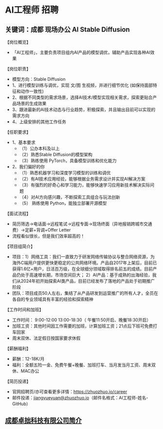 # AI工程师 招聘
## 关键词：成都 现场办公 AI Stable Diffusion

【岗位概览】
- 「AI工程师」，主要负责项目组内AI产品的模型调优，辅助产品实现各种AI效果

【岗位职责】
- 模型方向：Stable Diffusion
- 1、进行模型训练与调优，实现 文/图 生视频，并进行细节优化 (如保持面部特征和动作一致性)
- 2、根据不同类型的需求场景，选择AI技术/模型实现相关需求，探索更贴合产品场景的生成效果
- 3、跟进最新的AI技术动态与行业趋势，积极探索，并且输出目前可以实现的需求方向
- 4、上级安排的其他工作任务

【任职要求】
- 1、基本要求
  - （1）公办本科及以上
  - （2）熟悉Stable Diffusion的模型架构
  - （3）熟练使用 PyTorch，具备模型训练和优化能力
- 2、我们偏好的你
  - （1）熟悉机器学习和深度学习模型的训练和调优
  - （2）有AI技术应用经验，能够根据业务需求设计并实现AI解决方案
  - （3）有强烈的好奇心和学习能力，能够快速学习应用新技术解决实际问题
  - （4）对AI方向感兴趣，不断探索工具组合与玩法创新
  - （5） 熟练使用 Python，能独立部署开源模型

【面试流程】
- 简历筛选→电话面→远程笔试→远程专面→现场终面（异地报销跨城市交通费）→定薪+背调+Offer Letter
- 流程看似很长，但是我们效率超高的！

【项目组简介】
- 项目：1）网络工具：我们一直致力于研发网络传输协议与整合网络资源，为海外C端用户提供更快更稳定的公共网络环境。产品自2017年上架后，目前已获得1.6亿+用户，日活百万级，在全球细分领域取得排名前五的成绩。目前产品仍处于高速增长期，市场空间巨大； 2）AI产品：基于成熟的出海经验，我们从2024年初开始探索AI类产品，目前已经发布了落地的产品处于初期推广阶段
- 团队：项目成员50人左右，集结了从产品研发到运营推广的所有人才，全员在各自的专业领域具有丰富的经验和探索精神

【工作时间和加班】
- 工作时间： 9:00-12:00 13:00-18:30（ 午餐11:50开启、晚餐18:30开启）
- 加班工资：其他时间因工作需要的加班，计算加班工资；21点后下班可免费打车回家
- 周末双休、法定假日按国家要求休假

【薪酬福利】
- 薪酬：12-18K/月
- 福利：全额五险一金、免费午餐+晚餐、加班打车、当月发当月工资、周末双休、MAC办公

【简历投递】
- 官网招聘页/亦可查看更多详情：https://zhuozhuo.io/career
- 邮件投递：jiangyueyuan@zhuozhuo.io（邮件名格式：AI工程师-姓名-GitHub）

## [成都卓拙科技有限公司简介](README.md)
